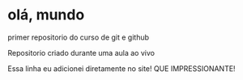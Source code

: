# olá, mundo


 primer repositorio do curso de git e github

 Repositorio criado durante uma aula ao vivo
 
 Essa linha eu adicionei diretamente no site! QUE IMPRESSIONANTE!

